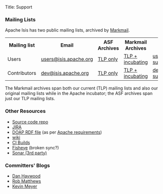 Title: Support

### Mailing Lists

Apache Isis has two public mailing lists, archived by [Markmail](http://markmail.org).

<table>
<tr>
	<th>Mailing list</th>
	<th>Email</th>
	<th>ASF Archives</th>
	<th>Markmail Archives</th>
	<th>Subscribe</th>
</tr>
<tr>
	<td>Users</t>
	<td><a href="mailto:users@isis.apache.org">users@isis.apache.org</a></td>
	<td><a href="http://mail-archives.apache.org/mod_mbox/isis-users/">TLP only</a>
	<td><a href="http://markmail.org/search/isis-users+list:org.apache.incubator.isis-users">TLP + incubating</a>
	</td>
	<td><a href="mailto:users-subscribe@isis.apache.org">users-subscribe@isis.apache.org</a></td>
</tr>
<tr>
	<td>Contributors</t>
	<td><a href="mailto:dev@isis.apache.org">dev@isis.apache.org</a></td>
	<td><a href="http://mail-archives.apache.org/mod_mbox/isis-dev/">TLP only</a>
	<td><a href="http://markmail.org/search/isis-dev+list:org.apache.incubator.isis-dev">TLP + incubating</a>
	</td>
	<td><a href="mailto:dev-subscribe@isis.apache.org">dev-subscribe@isis.apache.org</a></td></tr>
</table>

The Markmail archives span both our current (TLP) mailing lists and also our original mailing lists while in the Apache incubator; the ASF archives span just our TLP mailing lists.

### Other Resources

- [Source code repo](download.html)
- [JIRA](https://issues.apache.org/jira/browse/ISIS)
- [DOAP RDF file](doap_isis.rdf) (as per [Apache requirements](http://projects.apache.org/doap.html))
- [wiki](https://cwiki.apache.org/confluence/display/ISIS/Index)
- [CI Builds](https://builds.apache.org/job/isis-framework-ubuntu)
- [Fisheye](https://fisheye6.atlassian.com/changelog/isis) (broken sync?)
- [Sonar (3rd party)](http://nemo.sonarsource.org/dashboard/index/org.apache.isis:isis-all)
<!--
- [Sonar (@Apache)](https://analysis.apache.org/dashboard/index/org.apache.isis.core:isis)
- [Gmane](http://blog.gmane.org/gmane.comp.apache.incubator.isis.users)
- [Isis extras](http://code.google.com/a/apache-extras.org/p/isis-extras/)
-->

### Committers' Blogs

- [Dan Haywood](http://danhaywood.com/)
- [Rob Matthews](http://www.objectconnexions.co.uk/)
- [Kevin Meyer](http://www.kmz.co.za/blog/)
